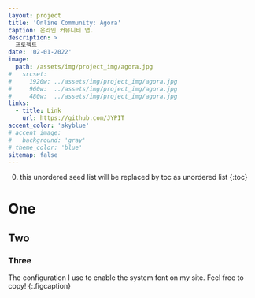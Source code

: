 ```yaml
---
layout: project
title: 'Online Community: Agora'
caption: 온라인 커뮤니티 앱.
description: >
  프로젝트
date: '02-01-2022'
image: 
  path: /assets/img/project_img/agora.jpg
#   srcset: 
#     1920w: ../assets/img/project_img/agora.jpg
#     960w:  ../assets/img/project_img/agora.jpg
#     480w:  ../assets/img/project_img/agora.jpg
links:
  - title: Link
    url: https://github.com/JYPIT
accent_color: 'skyblue'
# accent_image:
#   background: 'gray'
# theme_color: 'blue'
sitemap: false
---
```


0. this unordered seed list will be replaced by toc as unordered list 
{:toc}

# One
## Two

### Three

The configuration I use to enable the system font on my site. Feel free to copy!
{:.figcaption}